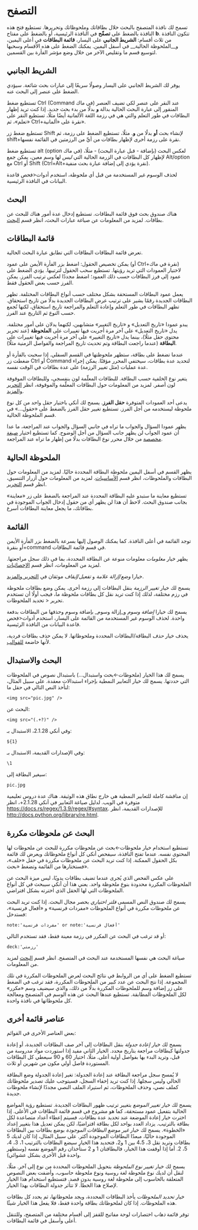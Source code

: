 # التصفح

تسمح لك نافذة المتصفح بالبحث خلال بطاقاتك وملحوظاتك وتحريرها. تستطيع فتح هذه النافذة
بالضغط على __تصفّح__ في النافذة الرئيسية، أو بالضغط على مفتاح __b__. تتكون النافذة من
ثلاث أقسام: __الشريط الجانبي__ على اليسار، __قائمة البطاقات__ في أعلى اليمين،
و__الملحوظة الحالية__ في أسفل اليمين. يمكنك الضغط على هذه الأقسام وسحبها لتوسيع
قسم ما وتقليص الآخر من خلال وضع مؤشر الفأرة بين القسمين.

## الشريط الجانبي

يوفر لك الشريط الجانبي على اليسار وصولًا سريعًا إلى عبارات بحث شائعة. سيؤدي الضغط على
عنصر إلى البحث عنه.

تستطيع ضغط Ctrl (Command في ماك) عند النقر على عنصر لكي تضيف العنصر المنقور إلى
عبارة البحث الحالية بدالة __و__ بدلًا من بدء بحث جديد. إذا كنت تريد إظهار البطاقات في طور التعلم
والتي هي في رزمة اللغة الألمانية أيضًا مثلًا، تستطيع النقر على «تعلم»، ثم Ctrl+نقرة على «ألمانية».

تستطيع ضغط زر Shift لإنشاء بحث __أو__ بدلًا من __و__. مثلًا، تستطيع الضغط على رزمة،
ثم shift+نقرة على رزمة أخرى لإظهار بطاقات من أيِّ من الرزمتين في القائمة نفسها.

تستطيع ضغط alt (option في ماك) لعكس البحث (بإضافة _-_ قبل عبارة البحث) -
مثلًا، لإظهار كل البطاقات في الزرمة الحالية التي _ليس_ لها وسم معين، يمكن جمع Alt/option
مع Ctrl أو Shift (Ctrl+Alt+نقرة يؤدي إلى إضافة عبارة بحث منفية).

لحذف الوسوم غير المستخدمة من قبل أي ملحوظة، استخدم أدوات&lt;فحص قاعدة البيانات
في النافذة الرئيسية.

## البحث

هناك صندوق بحث فوق قائمة البطاقات. تستطيع إدخال عدة أمور هناك للبحث عن بطاقات.
لمزيد من المعلومات عن صياغة عبارات البحث، انظر قسم [البحث](searching.md).

## قائمة البطاقات

تعرض قائمة البطاقات البطاقات التي تطابق عبارة البحث الحالية.

يمكن تخصيص الحقول: اضغط بزر الفأرة الأيمن على عمود (أو Ctrl+نقرة في ماك) لاختيار
العمودات التي تريد رؤيتها. تستطيع سحب الحقول لترتيبها. يؤدي الضغط على عمود إلى فرز
البطاقات حسب ذلك العمود؛ اضغط مجددًا لعكس ترتيب الفرز. يمكن الفرز حسب بعض الحقول فقط.

يعمل عمود البطاقات المستحقة بشكل مختلف حسب أنواع البطاقات المختلفة. تظهر
البطاقات الجديدة رقمًا يشير على ترتيب عرض البطاقات الجديدة بدلًا من تاريخ استحقاق.
تظهر البطاقات في طور التعلم وإعادة التعلم والمراجعة تاريخ استحقاق، لكنها تُجمع حسب
النوع ثم التاريخ عند الفرز.

يبدو عمودا «تاريخ التعديل» و «تاريخ التغيير» متشابهين، لكنهما يدلان على أمور مختلفة.
يدل «تاريخ التعديل» على آخر مرة أجريت فيها تغييرات على __الملحوظة__
(عند تحرير محتوى حقل مثلًا)، بينما يدل «تاريخ التغيير» على آخر مرة أجريت فيها تغييرات
على __البطاقة__ (عندما راجعت البطاقة وتم تحديث تاريخ المراجعة والفواصل الزمنية مثلًا).

عندما تضغط على بطاقة، ستظهر ملحوظتها في القسم السفلي. إذا سحبت بالفأرة أو ضغطت
زر Ctrl أو Command لتحديد عدة بطاقات، سيختفي المحرر مؤقتًا. يمكن إجراء عدة عمليات
(مثل تغيير الرزمة) على عدة بطاقات في الوقت نفسه.

يتغير نوع الخلفية حسب البطاقة. للبطاقات المعلّمة لون بنفسجي، وللبطاقات الموقوفة لون أصفر.
لمزيد من المعلومات حول البطاقات المعلّمة والموقوفة،
انظر [التحرير والمزيد](studying.md#تحرير-والمزيد).

يدعى أحد العمودات المتوفرة __حقل الفرز__. يسمح لك أنكي باختيار حقل واحد من
كل نوع ملحوظة ليستخدمه من أجل الفرز. تستطيع تغيير حقل الفرز بالضغط على «حقول...»
في قسم الملحوظة الحالية.

يظهر عمودا السؤال والجواب ما تراه في جانبي السؤال والجواب عند المراجعة،
ما عدا أن عمود الجواب لن يظهر جانب السؤال من أجل الوضوح. كما تستطيع اختيار
[صيغة مخصصة](templates/styling.md#مظهر-المتصفح) من خلال محرر نوع البطاقات
بدلًا من إظهار ما تراه عند المراجعة.

## الملحوظة الحالية

يظهر القسم في أسفل اليمين ملحوظة البطاقة المحددة حاليًا. لمزيد من المعلومات
حول البطاقات والملحوظات، انظر قسم [الأساسيات](getting-started.md).
لمزيد من المعلومات حول أزرار التنسيق، انظر قسم [التحرير](editing.md).

تستطيع معاينة ما ستبدو عليه البطاقة المحددة عند المراجعة بالضغط على زر «معاينة»
بجانب صندوق البحث. لاحظ أن هذا لن يظهر أي من حقول إدخال الجواب الموجودة في بطاقاتك،
ما يجعل معاينة البطاقات أسرع.

## القائمة

توجد القائمة في أعلى النافذة. كما يمكنك الوصول إليها بسرعة بالضغط بزر الفأرة الأيمن
أو بنقرة+command في قسم قائمة البطاقات.

يظهر خيار _معلومات_ معلومات منوعة عن البطاقة المحددة، بما في ذلك سجل مراجعتها.
لمزيد من المعلومات، انظر قسم [الإحصائيات](stats.md).

خيارا _وضع/إزالة علامة_ و _تفعيل/إيقاف_ موثقان في [التحرير والمزيد](studying.md#تحرير-والمزيد).

يسمح لك خيار _تغيير الرزمة_ بنقل البطاقات إلى رزمة أخرى. يمكن وضع بطاقات ملحوظة في
رزم مختلفة، لذلك إذا كنت تريد نقل كل بطاقات ملحوظة ما، فيجب أولًا أن تستخدم
تحرير &lt; تحديد الملحوظات.

يسمح لك خيارا _إضافة وسوم_ و_إزالة وسوم_ بإضافة وسوم وحذفها من البطاقات بدفعة واحدة.
لحذف الوسوم غير المستخدمة من القائمة على اليسار، استخدم أدوات&lt;فحص قاعدة البيانات
من النافذة الرئيسية.

يحذف خيار _حذف_ البطاقة/البطاقات المحددة وملحوظاتها. لا يمكن حذف بطاقات فردية،
لأنها خاضعة [للقوالب](templates/intro.md).

## البحث والاستبدال

يسمح لك هذا الخيار (ملحوظات←بحث واستبدال...) باستبدال نصوص في الملحوظات التي حددتها.
يسمح لك خيار التعابير النمطية بإجراء استبدالات معقدة. على سبيل المثال، لنأخذ النص التالي في حقل ما:

<div dir="ltr">

    <img src="pic.jpg" />
</div>

البحث عن:

<div dir="ltr">

    <img src="(.+?)" />
</div>

وفي أنكي 2.1.28، الاستبدال بـ:

<div dir="ltr">

    ${1}
</div>

وفي الإصدارات القديمة، الاستبدال بـ:

<div dir="ltr">

    \1
</div>

سيغير البطاقة إلى:

<div dir="ltr">

    pic.jpg
</div>

إن مناقشة كاملة للتعابير النمطية هي خارج نطاق هذه الوثيقة. هناك عدة دروس تعليمية
متوفرة في الويب. لدليل صياغة التعابير في أنكي 2.1.28+، انظر <https://docs.rs/regex/1.3.9/regex/#syntax>.
للإصدارات القديمة، انظر <http://docs.python.org/library/re.html>.

## البحث عن ملحوظات مكررة

تستطيع استخدام خيار ملحوظات←بحث عن ملحوظات مكررة للبحث عن ملحوظات لها المحتوى نفسه.
عندما تفتح النافذة، سيفحص أنكي كل أنواع ملحوظاتك ويعرض لك قائمة بكل الحقول الممكنة.
إذا كنت تريد البحث عن ملحوظات مكررة في حقل «خلف»، فستختارها من القائمة وتضغط «بحث».

على عكس الفحص الذي يُجرى عندما تضيف بطاقات يدويًا، ليس ميزة البحث عن الملحوظات المكررة
محدودة بنوع ملحوظة واحد. يعني هذا أن أنكي سيبحث في كل أنواع الملحوظات التي لها
الحقل الذي اخترته بشكل افتراضي.

يسمح لك صندوق النص المسمى _فلتر اختياري_ بحصر مجال البحث. إذا كنت تريد البحث
عن ملحوظات مكررة في أنواع الملحوظات «مفردات فرنسية» و «أفعال فرنسية»، فستدخل:

<div dir="ltr">

    note:'مفردات فرنسية' or note:'أفعال فرنسية'
</div>

أو قد ترغب في البحث عن المكرر في رزمة معينة فقط، فقد تستخدم التالي:

<div dir="ltr">

    deck:'رزمتي'
</div>

صياغة البحث هي نفسها المستخدمة عند البحث في المتصفح. انظر قسم [البحث](searching.md)
لمزيد من المعلومات.

تستطيع الضغط على أي من الروابط في نتائج البحث لعرض الملحوظات المكررة في تلك المجموعة.
إذا نتج البحث عن عدد كبير من الملحوظات المكررة، فقد ترغب في الضغط على زر إضافة وسم
للملحوظات المكررة بدلًا من ذلك، والذي سيضيف وسم «مكرر» لكل الملحوظات المطابقة.
تستطيع عندها البحث عن هذه الوسم في المتصفح ومعالجة كل ملحوظاتها في نافذة واحدة.

## عناصر قائمة أخرى

بعض العناصر الأخرى في القوائم:

يسمح لك خيار _إعادة جدولة_ بنقل البطاقات إلى آخر صف البطاقات الجديدة، أو إعادة جدولتها
كبطاقات مراجعة بتاريخ محدد. الخيار الثاني مفيد إذا استوردت مواد مدروسة من قبل،
وتريد البدء بها بفواصل أولية أعلى. مثلًا، اختيار 60 و 90 سيعطي كل البطاقات المستوردة
فاصل أولي مكون من شهرين أو ثلاث.

لا يُمسح سجل مراجعة البطاقة عند إعادة الجدولة: تغير إعادة الجدولة وضع البطاقة الحالي وليس سجلها.
إذا كنت تريد إخفاء السجل، فسيتوجب عليك تصدير ملحوظاتك كملف نصي، وحذف الملحوظات،
ثم استيراد الملف النصي مجددًا لإنشاء ملحوظات جديدة.

يسمح لك خيار _تغيير الموضع_ بتغيير ترتيب ظهور البطاقات الجديدة. تستطيع رؤية
المواضع الحالية بتفعيل عمود _مستحقة_، كما هو مشروح في قسم قائمة البطاقات في الأعلى.
إذا اخترت خيار إعادة الموضعة عند تحديد عدة بطاقات، فسيتم إعطاء أعداد متصاعدة
لكل بطاقة بالترتيب. يزداد العدد بواحد لكل بطاقة افتراضيًا، لكن يمكن تعديل هذا
بتغيير إعداد «الخطوة». يسمح لك خيار _غير موضع البطاقات الموجودة_ بوضع بطاقات
بين البطاقات الموجودة حاليًا، مبعدًا البطاقات الموجودة أكثر. على سبيل المثال،
إذا كان لديك 5 بطاقات وتريد نقل 3، 4،5 بين 1 و2، فتحديد هذا الخيار سيضع البطاقات
بالترتيب 1، 3، 4، 5، 2. أما إذا أوقفت هذا الخيار، فالبطاقتان 1 و 2 ستأخذان رقم الموضع
نفسه (وستظهر واحدة قبل الأخرى بشكل عشوائي).

يسمح لك خيار _تغيير نوع الملحوظة_ بتحويل الملحوظات المحددة من نوع إلى آخر. مثلًا،
لنقل أن لديك نوع ملحوظة لغة روسية ونوع ملحوظة حاسوب، وأضفت بعض النصوص المتعلقة بالحاسوب
إلى ملحوظة لغة روسية بدون قصد. فتستطيع استخدام هذا الخيار لإصلاح هذا الخطأ.
لا تتأثر جدولة البطاقات بهذا الخيار.

خيار _تحديد الملحوظات_ يأخذ البطاقات المحددة، ويجد ملحوظاتها، ثم يحدد كل بطاقات هذه الملحوظات.
إذا كان لملحوظاتك بطاقة واحدة فقط، فلا يفعل هذا الخيار شيئًا.

توفر قائمة _ذهاب_ اختصارات لوحة مفاتيح للقفز إلى أقسام مختلفة من المتصفح،
وللتنقل أعلى وأسفل في قائمة البطاقات.

